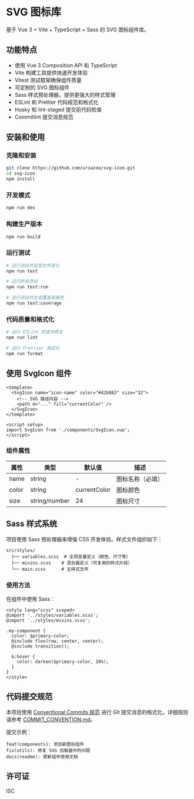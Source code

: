 # SVG 图标库

基于 Vue 3 + Vite + TypeScript + Sass 的 SVG 图标组件库。

## 功能特点

- 使用 Vue 3 Composition API 和 TypeScript
- Vite 构建工具提供快速开发体验
- Vitest 测试框架确保组件质量
- 可定制的 SVG 图标组件
- Sass 样式预处理器，提供更强大的样式管理
- ESLint 和 Prettier 代码规范和格式化
- Husky 和 lint-staged 提交前代码检查
- Commitlint 提交消息规范

## 安装和使用

### 克隆和安装

```bash
git clone https://github.com/ursazoo/svg-icon.git
cd svg-icon
npm install
```

### 开发模式

```bash
npm run dev
```

### 构建生产版本

```bash
npm run build
```

### 运行测试

```bash
# 运行测试并监视文件变化
npm run test

# 运行所有测试
npm run test:run

# 运行测试并生成覆盖率报告
npm run test:coverage
```

### 代码质量和格式化

```bash
# 运行 ESLint 检查并修复
npm run lint

# 运行 Prettier 格式化
npm run format
```

## 使用 SvgIcon 组件

```vue
<template>
  <SvgIcon name="icon-name" color="#42b883" size="32">
    <!-- SVG 路径内容 -->
    <path d="..." fill="currentColor" />
  </SvgIcon>
</template>

<script setup>
import SvgIcon from './components/SvgIcon.vue';
</script>
```

### 组件属性

| 属性 | 类型 | 默认值 | 描述 |
|------|------|-------|------|
| name | string | - | 图标名称（必填） |
| color | string | currentColor | 图标颜色 |
| size | string/number | 24 | 图标尺寸 |

## Sass 样式系统

项目使用 Sass 预处理器来增强 CSS 开发体验。样式文件组织如下：

```
src/styles/
  ├── variables.scss  # 全局变量定义（颜色、尺寸等）
  ├── mixins.scss    # 混合器定义（可复用的样式片段）
  └── main.scss      # 主样式文件
```

### 使用方法

在组件中使用 Sass：

```vue
<style lang="scss" scoped>
@import '../styles/variables.scss';
@import '../styles/mixins.scss';

.my-component {
  color: $primary-color;
  @include flex(row, center, center);
  @include transition();
  
  &:hover {
    color: darken($primary-color, 10%);
  }
}
</style>
```

## 代码提交规范

本项目使用 [Conventional Commits 规范](https://www.conventionalcommits.org/zh-hans/) 进行 Git 提交消息的格式化。详细规则请参考 [COMMIT_CONVENTION.md](./COMMIT_CONVENTION.md)。

提交示例：

```
feat(components): 添加新图标组件
fix(utils): 修复 SVG 加载器中的问题
docs(readme): 更新组件使用文档
```

## 许可证

ISC
